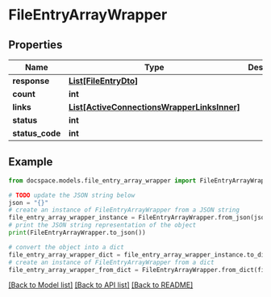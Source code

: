 # FileEntryArrayWrapper


## Properties

Name | Type | Description | Notes
------------ | ------------- | ------------- | -------------
**response** | [**List[FileEntryDto]**](FileEntryDto.md) |  | [optional] 
**count** | **int** |  | [optional] 
**links** | [**List[ActiveConnectionsWrapperLinksInner]**](ActiveConnectionsWrapperLinksInner.md) |  | [optional] 
**status** | **int** |  | [optional] 
**status_code** | **int** |  | [optional] 

## Example

```python
from docspace.models.file_entry_array_wrapper import FileEntryArrayWrapper

# TODO update the JSON string below
json = "{}"
# create an instance of FileEntryArrayWrapper from a JSON string
file_entry_array_wrapper_instance = FileEntryArrayWrapper.from_json(json)
# print the JSON string representation of the object
print(FileEntryArrayWrapper.to_json())

# convert the object into a dict
file_entry_array_wrapper_dict = file_entry_array_wrapper_instance.to_dict()
# create an instance of FileEntryArrayWrapper from a dict
file_entry_array_wrapper_from_dict = FileEntryArrayWrapper.from_dict(file_entry_array_wrapper_dict)
```
[[Back to Model list]](../README.md#documentation-for-models) [[Back to API list]](../README.md#documentation-for-api-endpoints) [[Back to README]](../README.md)


